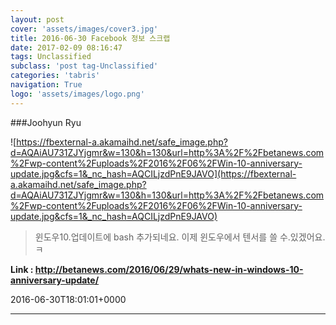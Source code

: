 ```yaml
---
layout: post
cover: 'assets/images/cover3.jpg'
title: 2016-06-30 Facebook 정보 스크랩
date: 2017-02-09 08:16:47
tags: Unclassified
subclass: 'post tag-Unclassified'
categories: 'tabris'
navigation: True
logo: 'assets/images/logo.png'
---
```


###Joohyun Ryu

![https://fbexternal-a.akamaihd.net/safe_image.php?d=AQAiAU731ZJYjgmr&w=130&h=130&url=http%3A%2F%2Fbetanews.com%2Fwp-content%2Fuploads%2F2016%2F06%2FWin-10-anniversary-update.jpg&cfs=1&_nc_hash=AQCILjzdPnE9JAVO](https://fbexternal-a.akamaihd.net/safe_image.php?d=AQAiAU731ZJYjgmr&w=130&h=130&url=http%3A%2F%2Fbetanews.com%2Fwp-content%2Fuploads%2F2016%2F06%2FWin-10-anniversary-update.jpg&cfs=1&_nc_hash=AQCILjzdPnE9JAVO)

>윈도우10.업데이트에 bash 추가되네요. 이제 윈도우에서 텐서를 쓸 수.있겠어요. ㅋ



**Link : <http://betanews.com/2016/06/29/whats-new-in-windows-10-anniversary-update/>**

2016-06-30T18:01:01+0000

---

